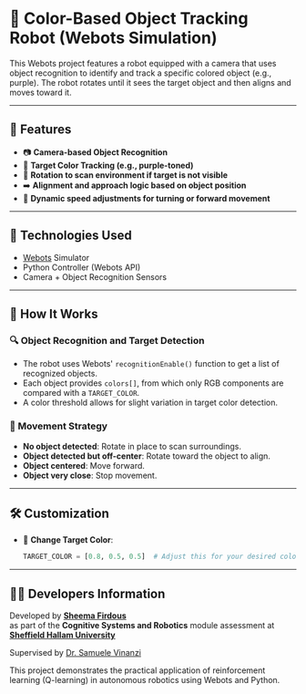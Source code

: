 # 🎯 Color-Based Object Tracking Robot (Webots Simulation)

This Webots project features a robot equipped with a camera that uses object recognition to identify and track a specific colored object (e.g., purple). The robot rotates until it sees the target object and then aligns and moves toward it.

---

## 📌 Features

- 📷 **Camera-based Object Recognition**
- 🎯 **Target Color Tracking (e.g., purple-toned)**
- 🔁 **Rotation to scan environment if target is not visible**
- ➡️ **Alignment and approach logic based on object position**
- 🧠 **Dynamic speed adjustments for turning or forward movement**

---

## 🚀 Technologies Used

- [Webots](https://cyberbotics.com/) Simulator
- Python Controller (Webots API)
- Camera + Object Recognition Sensors

---

## 🧠 How It Works

### 🔍 Object Recognition and Target Detection

- The robot uses Webots' `recognitionEnable()` function to get a list of recognized objects.
- Each object provides `colors[]`, from which only RGB components are compared with a `TARGET_COLOR`.
- A color threshold allows for slight variation in target color detection.

### 🤖 Movement Strategy

- **No object detected**: Rotate in place to scan surroundings.
- **Object detected but off-center**: Rotate toward the object to align.
- **Object centered**: Move forward.
- **Object very close**: Stop movement.

---

## 🛠️ Customization

- 🎨 **Change Target Color**:
  ```python
  TARGET_COLOR = [0.8, 0.5, 0.5]  # Adjust this for your desired color


---

## 👩‍💻 Developers Information

Developed by **[Sheema Firdous](https://www.linkedin.com/in/sheema-firdous-67b9b8181/)**  
as part of the **Cognitive Systems and Robotics** module assessment  at **[Sheffield Hallam University](https://www.shu.ac.uk/)**

Supervised by [Dr. Samuele Vinanzi](https://www.linkedin.com/in/samuelevinanzi/)

This project demonstrates the practical application of reinforcement learning (Q-learning) in autonomous robotics using Webots and Python.
